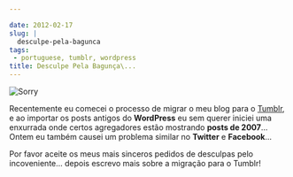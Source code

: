 ```yaml
---

date: 2012-02-17
slug: |
  desculpe-pela-bagunca
tags:
 - portuguese, tumblr, wordpress
title: Desculpe Pela Bagunça\...
---
```


![Sorry](http://farm8.staticflickr.com/7035/6434625263_9937f1ae1f_d.jpg)

Recentemente eu comecei o processo de migrar o meu blog para
o [Tumblr](http://ogmaciel.tumblr.com), e ao importar os posts antigos
do **WordPress** eu sem querer iniciei uma enxurrada onde certos
agregadores estão mostrando **posts de 2007**... Ontem eu também causei
um problema similar no **Twitter** e **Facebook**...

Por favor aceite os meus mais sinceros pedidos de desculpas pelo
incoveniente... depois escrevo mais sobre a migração para o Tumblr!
